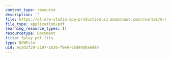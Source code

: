 ```yaml
---
content_type: resource
description: ''
file: https://ol-ocw-studio-app-production.s3.amazonaws.com/courses/8-01sc-classical-mechanics-fall-2016/ecad2f2921971636f9e405d49d0aed49_qxNJGKrx3EY.pdf
file_type: application/pdf
learning_resource_types: []
resourcetype: Document
title: 3play pdf file
type: OCWFile
uid: ecad2f29-2197-1636-f9e4-05d49d0aed49
---
```

